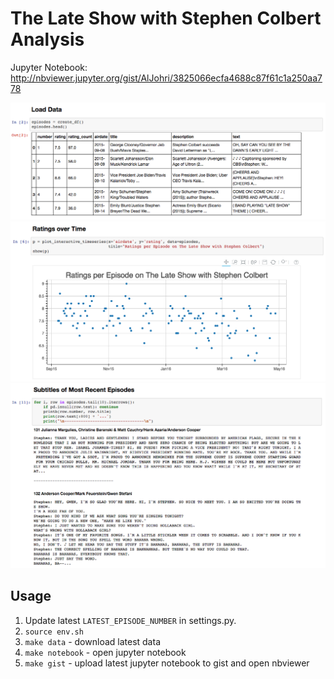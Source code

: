 # The Late Show with Stephen Colbert Analysis

Jupyter Notebook: http://nbviewer.jupyter.org/gist/AlJohri/3825066ecfa4688c87f61c1a250aa778

[![](./assets/screenshot1.png)](http://nbviewer.jupyter.org/gist/AlJohri/3825066ecfa4688c87f61c1a250aa778)
[![](./assets/screenshot2.png)](http://nbviewer.jupyter.org/gist/AlJohri/3825066ecfa4688c87f61c1a250aa778)
[![](./assets/screenshot3.png)](http://nbviewer.jupyter.org/gist/AlJohri/3825066ecfa4688c87f61c1a250aa778)

## Usage

1. Update latest `LATEST_EPISODE_NUMBER` in settings.py.
2. `source env.sh`
3. `make data` - download latest data
4. `make notebook` - open jupyter notebook
5. `make gist` - upload latest jupyter notebook to gist and open nbviewer
